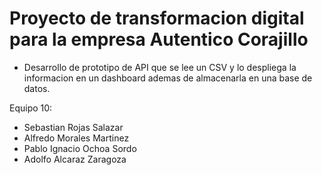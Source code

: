 # Proyecto de transformacion digital para la empresa Autentico Corajillo
- Desarrollo de prototipo de API que se lee un CSV y lo despliega la informacion en un dashboard ademas de almacenarla en una base de datos.


Equipo 10:
- Sebastian Rojas Salazar
- Alfredo Morales Martinez
- Pablo Ignacio Ochoa Sordo
- Adolfo Alcaraz Zaragoza
